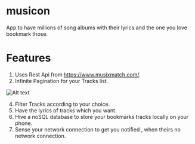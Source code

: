 # musicon
App to have millions of song albums with their lyrics and the one you love bookmark those.

# Features

1. Uses Rest Api from https://www.musixmatch.com/.
2. Infinite Pagination for your Tracks list.


![Alt text](album_info.gif)


4. Filter Tracks according to your choice.
5. Have the lyrics of tracks which you want.
6. Hive a noSQL database to store your bookmarks tracks locally on your phone.
7. Sense your network connection to get you notified , when theirs no network connection.
